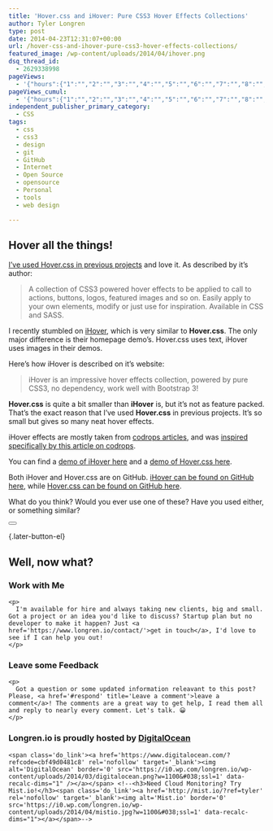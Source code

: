 ```yaml
---
title: 'Hover.css and iHover: Pure CSS3 Hover Effects Collections'
author: Tyler Longren
type: post
date: 2014-04-23T12:31:07+00:00
url: /hover-css-and-ihover-pure-css3-hover-effects-collections/
featured_image: /wp-content/uploads/2014/04/ihover.png
dsq_thread_id:
  - 2629338998
pageViews:
  - '{"hours":{"1":"","2":"","3":"","4":"","5":"","6":"","7":"","8":"","9":"","10":"","11":"","12":"","13":"","14":"","15":"","16":"","17":"","18":"","19":"","20":"","21":"","22":"","23":"","24":"","25":"","26":"","27":"","28":"","29":"","30":"","31":"","32":"","33":"","34":"","35":"","36":"","37":"","38":"","39":"","40":"","41":"","42":"","43":"","44":"","45":"","46":"","47":""},"days":{"2":"","3":"","4":"","5":"","6":"","7":"","8":"","9":"","10":"","11":"","12":"","13":"","14":""},"weeks":{"3":"","4":"","5":"","6":"","7":"","8":"","9":"","10":"","11":"","12":""},"months":{"4":"","5":"","6":"","7":"","8":"","9":"","10":"","11":"","12":"","13":"","14":"","15":"","16":"","17":"","18":"","19":"","20":"","21":"","22":"","23":"","24":""}}'
pageViews_cumul:
  - '{"hours":{"1":"","2":"","3":"","4":"","5":"","6":"","7":"","8":"","9":"","10":"","11":"","12":"","13":"","14":"","15":"","16":"","17":"","18":"","19":"","20":"","21":"","22":"","23":"","24":"","25":"","26":"","27":"","28":"","29":"","30":"","31":"","32":"","33":"","34":"","35":"","36":"","37":"","38":"","39":"","40":"","41":"","42":"","43":"","44":"","45":"","46":"","47":""},"days":{"2":"","3":"","4":"","5":"","6":"","7":"","8":"","9":"","10":"","11":"","12":"","13":"","14":""},"weeks":{"3":"","4":"","5":"","6":"","7":"","8":"","9":"","10":"","11":"","12":""},"months":{"4":"","5":"","6":"","7":"","8":"","9":"","10":"","11":"","12":"","13":"","14":"","15":"","16":"","17":"","18":"","19":"","20":"","21":"","22":"","23":"","24":""}}'
independent_publisher_primary_category:
  - CSS
tags:
  - css
  - css3
  - design
  - git
  - GitHub
  - Internet
  - Open Source
  - opensource
  - Personal
  - tools
  - web design

---
```

## Hover all the things!

[I&#8217;ve used Hover.css in previous projects][1] and love it. As described by it&#8217;s author:

<blockquote class="wp-block-quote">
  <p>
    A collection of CSS3 powered hover effects to be applied to call to actions, buttons, logos, featured images and so on. Easily apply to your own elements, modify or just use for inspiration. Available in CSS and SASS.
  </p>
</blockquote>

I recently stumbled on [iHover][2], which is very similar to **Hover.css**. The only major difference is their homepage demo&#8217;s. Hover.css uses text, iHover uses images in their demos.

Here&#8217;s how iHover is described on it&#8217;s website:

<blockquote class="wp-block-quote">
  <p>
    iHover is an impressive hover effects collection, powered by pure CSS3, no dependency, work well with Bootstrap 3!
  </p>
</blockquote>

**Hover.css** is quite a bit smaller than **iHover** is, but it&#8217;s not as feature packed. That&#8217;s the exact reason that I&#8217;ve used **Hover.css** in previous projects. It&#8217;s so small but gives so many neat hover effects.

iHover effects are mostly taken from [codrops articles][3], and was [inspired specifically by this article on codrops][4].

You can find a [demo of iHover here][2] and a [demo of Hover.css here][1].

Both iHover and Hover.css are on GitHub. [iHover can be found on GitHub here][5], while [Hover.css can be found on GitHub here][6].

What do you think? Would you ever use one of these? Have you used either, or something similar?

<div class="wpulike wpulike-default " >
  <div class="wp_ulike_general_class wp_ulike_is_not_liked">
    <button type="button"
					aria-label="Like Button"
					data-ulike-id="6633"
					data-ulike-nonce="6ce443c5a7"
					data-ulike-type="likeThis"
					data-ulike-template="wpulike-default"
					data-ulike-display-likers="0"
					data-ulike-disable-pophover="0"
					class="wp_ulike_btn wp_ulike_put_image wp_likethis_6633"></button><span class="count-box"></span>
  </div>
</div>

[][7]{.later-button-el}

<div class='what-next'>
  <h2>
    Well, now what?
  </h2>
  
  <div class='hire'>
    <h3>
      Work with Me
    </h3>
    
    <p>
      I'm available for hire and always taking new clients, big and small. Got a project or an idea you'd like to discuss? Startup plan but no developer to make it happen? Just <a href='https://www.longren.io/contact/'>get in touch</a>, I'd love to see if I can help you out!
    </p>
  </div>
  
  <div class='hire'>
    <h3>
      Leave some Feedback
    </h3>
    
    <p>
      Got a question or some updated information releavant to this post? Please, <a href='#respond' title='Leave a comment'>leave a comment</a>! The comments are a great way to get help, I read them all and reply to nearly every comment. Let's talk. 😀
    </p>
  </div>
  
  <div class='now-what-bottom-ad'>
    <h3>
      Longren.io is proudly hosted by <a href='https://www.digitalocean.com/?refcode=cbf49d0481c8'>DigitalOcean</a>
    </h3>
    
    <span class='do_link'><a href='https://www.digitalocean.com/?refcode=cbf49d0481c8' rel='nofollow' target='_blank'><img alt='DigitalOcean' border='0' src='https://i0.wp.com/longren.io/wp-content/uploads/2014/03/digitalocean.png?w=1100&#038;ssl=1' data-recalc-dims="1" /></a></span> <!--<h3>Need Cloud Monitoring? Try Mist.io!</h3><span class='do_link'><a href='http://mist.io/?ref=tyler' rel='nofollow' target='_blank'><img alt='Mist.io' border='0' src='https://i0.wp.com/longren.io/wp-content/uploads/2014/04/mistio.jpg?w=1100&#038;ssl=1' data-recalc-dims="1"></a></span>-->
  </div>
</div>

 [1]: http://ianlunn.github.io/Hover/
 [2]: http://gudh.github.io/ihover/dist/index.html
 [3]: http://tympanus.net/codrops/
 [4]: http://tympanus.net/codrops/2012/08/08/circle-hover-effects-with-css-transitions/
 [5]: https://github.com/gudh/ihover
 [6]: https://github.com/IanLunn/Hover
 [7]: #